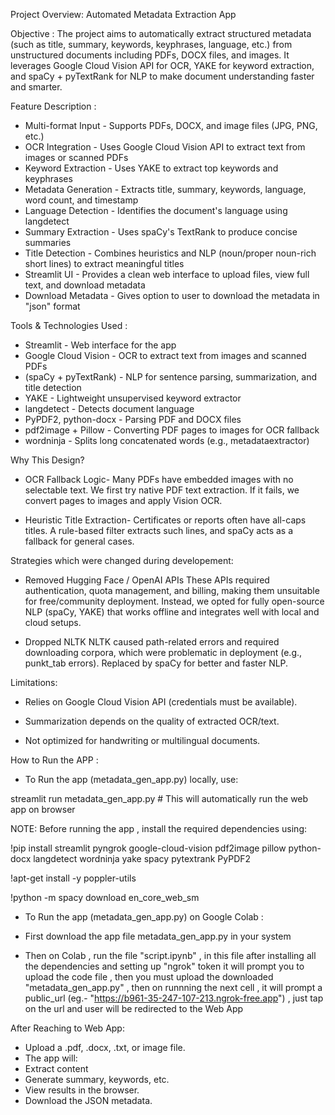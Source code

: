 Project Overview: Automated Metadata Extraction App

Objective : The project aims to automatically extract structured metadata (such as title, summary, keywords, keyphrases, language, etc.) from unstructured documents including PDFs, DOCX files, and images. It leverages Google Cloud Vision API for OCR, YAKE for keyword extraction, and spaCy + pyTextRank for NLP to make document understanding faster and smarter.


Feature	Description :

- Multi-format Input - Supports PDFs, DOCX, and image files (JPG, PNG, etc.)
- OCR Integration - Uses Google Cloud Vision API to extract text from images or scanned PDFs
- Keyword Extraction - Uses YAKE to extract top keywords and keyphrases
- Metadata Generation - Extracts title, summary, keywords, language, word count, and timestamp
- Language Detection - Identifies the document's language using langdetect
- Summary Extraction - Uses spaCy's TextRank to produce concise summaries
- Title Detection - Combines heuristics and NLP (noun/proper noun-rich short lines) to extract meaningful titles
- Streamlit UI - Provides a clean web interface to upload files, view full text, and download metadata
- Download Metadata - Gives option to user to download the metadata in "json" format



Tools & Technologies Used :


- Streamlit - Web interface for the app
- Google Cloud Vision	- OCR to extract text from images and scanned PDFs
- (spaCy + pyTextRank) - NLP for sentence parsing, summarization, and title detection
- YAKE - Lightweight unsupervised keyword extractor
- langdetect - Detects document language
- PyPDF2, python-docx	- Parsing PDF and DOCX files
- pdf2image + Pillow - Converting PDF pages to images for OCR fallback
- wordninja - Splits long concatenated words (e.g., metadataextractor)




Why This Design?

- OCR Fallback Logic-
Many PDFs have embedded images with no selectable text. We first try native PDF text extraction. If it fails, we convert pages to images and apply Vision OCR.

- Heuristic Title Extraction-
Certificates or reports often have all-caps titles. A rule-based filter extracts such lines, and spaCy acts as a fallback for general cases.



Strategies which were changed during developement:

- Removed Hugging Face / OpenAI APIs
These APIs required authentication, quota management, and billing, making them unsuitable for free/community deployment. Instead, we opted for fully open-source NLP (spaCy, YAKE) that works offline and integrates well with local and cloud setups.
    
- Dropped NLTK
NLTK caused path-related errors and required downloading corpora, which were problematic in deployment (e.g., punkt_tab errors). Replaced by spaCy for better and faster NLP.



Limitations:

- Relies on Google Cloud Vision API (credentials must be available).
  
- Summarization depends on the quality of extracted OCR/text.

- Not optimized for handwriting or multilingual documents.




How to Run the APP :



- To Run the app (metadata_gen_app.py) locally, use:

streamlit run metadata_gen_app.py  # This will automatically run the web app on browser

NOTE: Before running the app , install the required dependencies using:

!pip install streamlit pyngrok google-cloud-vision pdf2image pillow python-docx langdetect wordninja yake spacy pytextrank PyPDF2

!apt-get install -y poppler-utils

!python -m spacy download en_core_web_sm




- To Run the app (metadata_gen_app.py) on Google Colab :

- First download the app file metadata_gen_app.py in your system
  
- Then on Colab , run the file "script.ipynb" , in this file after installing all the dependencies and setting up "ngrok" token it will prompt you to upload the code file , then you must upload the downloaded "metadata_gen_app.py" ,
  then on runnning the next cell , it will prompt a public_url (eg.- "https://b961-35-247-107-213.ngrok-free.app") , just tap on the url and user will be redirected to the Web App


After Reaching to Web App:

- Upload a .pdf, .docx, .txt, or image file.
- The app will:
- Extract content
- Generate summary, keywords, etc.
- View results in the browser.
- Download the JSON metadata.

    
 
